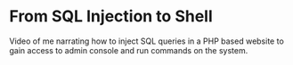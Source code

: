 # From SQL Injection to Shell

Video of me narrating how to inject SQL queries in a PHP based website to gain access to admin console and run commands on the system.